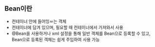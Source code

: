 ## Bean이란
- 컨테이너 안에 들어잉ㅆ는 객체
- 컨테이너에 담겨 있으며, 필요할 때 컨테이너에서 가져와서 사용
- @Bean을 사용하거나 xml 설정을 통해 일반 객체를 Bean으로 등록할 수 있고, Bean으로 등록된 객체는 쉽게 주입하여 사용 가능

